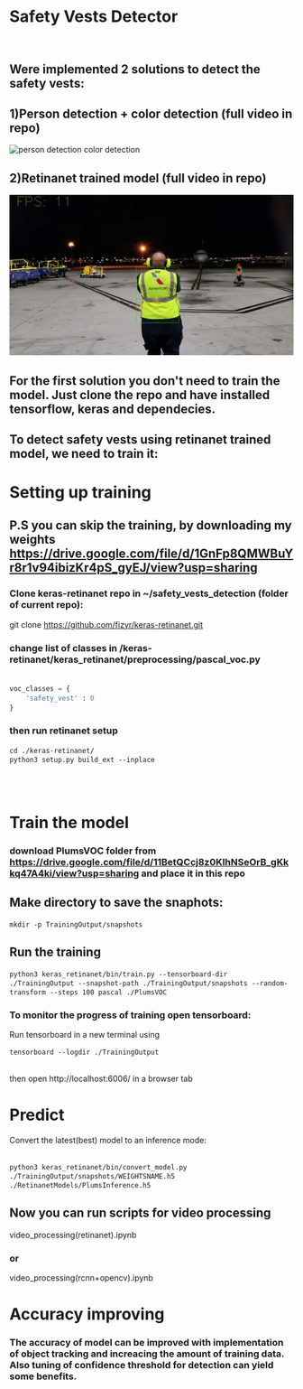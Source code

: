 # Safety Vests Detector<br/><br/>

## Were implemented 2 solutions to detect the safety vests:



## 1)Person detection + color detection (full video in repo)
![person detection color detection](./color_detection.gif)
## 2)Retinanet trained model  (full video in repo)
![retinanet trained model](./retinanet.gif)

## For the first solution you don't need to train the model. Just clone the repo and have installed tensorflow, keras and dependecies.

## To detect safety vests using retinanet trained model, we need to train it:

# Setting up training
## P.S you can skip the training, by downloading my weights https://drive.google.com/file/d/1GnFp8QMWBuYr8r1v94ibizKr4pS_gyEJ/view?usp=sharing

### Clone keras-retinanet repo in ~/safety_vests_detection (folder of current repo):<br/>
git clone https://github.com/fizyr/keras-retinanet.git




### change list of classes in /keras-retinanet/keras_retinanet/preprocessing/pascal_voc.py

```python

voc_classes = {
    'safety_vest' : 0
}
```
### then run retinanet setup

```console
cd ./keras-retinanet/
python3 setup.py build_ext --inplace
```
<br/><br/>
# Train the model

### download PlumsVOC folder from https://drive.google.com/file/d/11BetQCcj8z0KIhNSeOrB_gKkkq47A4ki/view?usp=sharing and place it in this repo

## Make directory to save the snaphots: <br/>
```console
mkdir -p TrainingOutput/snapshots

```

## Run the training

```console
python3 keras_retinanet/bin/train.py --tensorboard-dir ./TrainingOutput --snapshot-path ./TrainingOutput/snapshots --random-transform --steps 100 pascal ./PlumsVOC
```

### To monitor the progress of training open tensorboard:

Run tensorboard in a new terminal using
```console
tensorboard --logdir ./TrainingOutput
```
<br/>
then open http://localhost:6006/ in a browser tab

# Predict
Convert the latest(best) model to an inference mode: <br/><br/>
```console
python3 keras_retinanet/bin/convert_model.py ./TrainingOutput/snapshots/WEIGHTSNAME.h5 ./RetinanetModels/PlumsInference.h5
```

## Now you can run scripts for video processing

video_processing(retinanet).ipynb
### or
video_processing(rcnn+opencv).ipynb

# Accuracy improving
### The accuracy of model can be improved with implementation of object tracking and increacing the amount of training data. Also tuning of confidence threshold for detection can yield some benefits.

